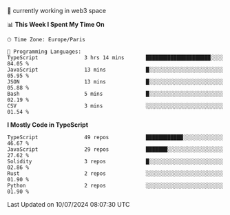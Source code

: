🔭 currently working in web3 space

<!--START_SECTION:waka-->
📊 **This Week I Spent My Time On** 

```text
🕑︎ Time Zone: Europe/Paris

💬 Programming Languages: 
TypeScript               3 hrs 14 mins       █████████████████████░░░░   84.05 % 
JavaScript               13 mins             █░░░░░░░░░░░░░░░░░░░░░░░░   05.95 % 
JSON                     13 mins             █░░░░░░░░░░░░░░░░░░░░░░░░   05.88 % 
Bash                     5 mins              █░░░░░░░░░░░░░░░░░░░░░░░░   02.19 % 
CSV                      3 mins              ░░░░░░░░░░░░░░░░░░░░░░░░░   01.54 % 
```

**I Mostly Code in TypeScript** 

```text
TypeScript               49 repos            ████████████░░░░░░░░░░░░░   46.67 % 
JavaScript               29 repos            ███████░░░░░░░░░░░░░░░░░░   27.62 % 
Solidity                 3 repos             █░░░░░░░░░░░░░░░░░░░░░░░░   02.86 % 
Rust                     2 repos             ░░░░░░░░░░░░░░░░░░░░░░░░░   01.90 % 
Python                   2 repos             ░░░░░░░░░░░░░░░░░░░░░░░░░   01.90 % 
```




 Last Updated on 10/07/2024 08:07:30 UTC
<!--END_SECTION:waka-->
